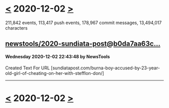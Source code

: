 # [<](2020-12-01.md) 2020-12-02 [>](2020-12-03.md)

211,842 events, 113,417 push events, 178,967 commit messages, 13,494,017 characters


## [newstools/2020-sundiata-post](https://github.com/newstools/2020-sundiata-post)@[b0da7aa63c...](https://github.com/newstools/2020-sundiata-post/commit/b0da7aa63c00a86a416c2cbe450222b702b66860)
#### Wednesday 2020-12-02 22:43:48 by NewsTools

Created Text For URL [sundiatapost.com/burna-boy-accused-by-23-year-old-girl-of-cheating-on-her-with-stefflon-don/]

---

# [<](2020-12-01.md) 2020-12-02 [>](2020-12-03.md)

